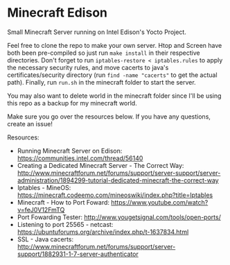 # Minecraft Edison

Small Minecraft Server running on Intel Edison's Yocto Project.

Feel free to clone the repo to make your own server. Htop and Screen have both been 
pre-compiled so just run `make install` in their respective directories. Don't forget to run 
`iptables-restore < iptables.rules` to apply the necessary security rules, and move cacerts to 
java's certificates/security directory (run `find -name "cacerts"` to get the actual path). 
Finally, run `run.sh` in the minecraft folder to start the server.

You may also want to delete world in the minecraft folder since I'll be using this 
repo as a backup for my minecraft world.

Make sure you go over the resources below. If you have any questions, create an issue!

Resources:

* Running Minecraft Server on Edison: https://communities.intel.com/thread/56140
* Creating a Dedicated Minecraft Server - The Correct Way: 
http://www.minecraftforum.net/forums/support/server-support/server-administration/1894299-tutorial-dedicated-minecraft-the-correct-way
* Iptables - MineOS: https://minecraft.codeemo.com/mineoswiki/index.php?title=Iptables
* Minecraft - How to Port Foward: https://www.youtube.com/watch?v=feJ0V12FmTQ
* Port Fowarding Tester: http://www.yougetsignal.com/tools/open-ports/
* Listening to port 25565 - netcast: https://ubuntuforums.org/archive/index.php/t-1637834.html
* SSL - Java cacerts: 
http://www.minecraftforum.net/forums/support/server-support/1882931-1-7-server-authenticator

